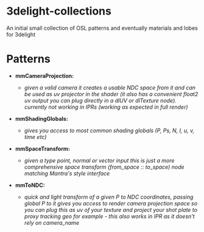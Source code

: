 # 3delight-collections
An initial small collection of OSL patterns and eventually materials and lobes for 3delight

# Patterns

- **mmCameraProjection:**
    - *given a valid camera it creates a usable NDC space from it and can be used as uv projector in the shader (it also has a convenient float2 uv output you can plug directly in a dlUV or dlTexture node). currently not working in IPRs (working as expected in full render)*
    
- **mmShadingGlobals:**
    - *gives you access to most common shading globals (P, Ps, N, I, u, v, time etc)*

- **mmSpaceTransform:**
    - *given a type point, normal or vector input this is just a more comprehensive space transform (from_space :: to_space) node matching Mantra's style interface*

- **mmToNDC:**
    - *quick and light transform of a given P to NDC coordinates, passing global P to it gives you access to render camera projection space so you can plug this as uv of your texture and project your shot plate to proxy tracking geo for example - this also works in IPR as it doesn't rely on camera_name*
